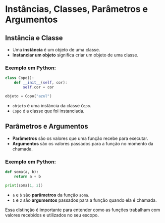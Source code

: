 # Instâncias, Classes, Parâmetros e Argumentos

## Instância e Classe

- Uma **instância** é um objeto de uma classe.
- **Instanciar um objeto** significa criar um objeto de uma classe.

### Exemplo em Python:
```python
class Copo():
    def __init__(self, cor):
        self.cor = cor

objeto = Copo("azul")
```
- `objeto` é uma instância da classe `Copo`.
- `Copo` é a classe que foi instanciada.

## Parâmetros e Argumentos

- **Parâmetros** são os valores que uma função recebe para executar.
- **Argumentos** são os valores passados para a função no momento da chamada.

### Exemplo em Python:
```python
def soma(a, b):
    return a + b

print(soma(1, 2))
```
- `a` e `b` são **parâmetros** da função `soma`.
- `1` e `2` são **argumentos** passados para a função quando ela é chamada.

Essa distinção é importante para entender como as funções trabalham com valores recebidos e utilizados no seu escopo.